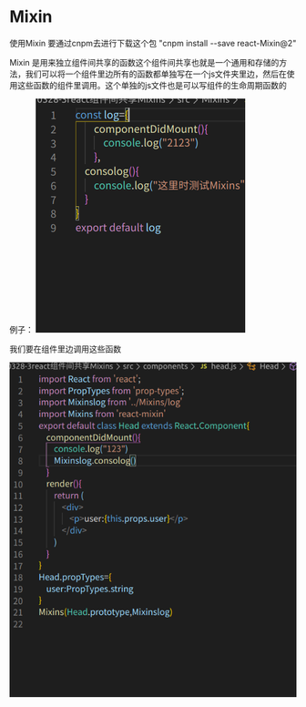 # Mixin


  使用Mixin 要通过cnpm去进行下载这个包   "cnpm install --save react-Mixin@2"

  Mixin 是用来独立组件间共享的函数这个组件间共享也就是一个通用和存储的方法，我们可以将一个组件里边所有的函数都单独写在一个js文件夹里边，然后在使用这些函数的组件里调用。这个单独的js文件也是可以写组件的生命周期函数的

  例子：
  <img src="./img/26.png">


  我们要在组件里边调用这些函数


  <img src="./img/27.png">






